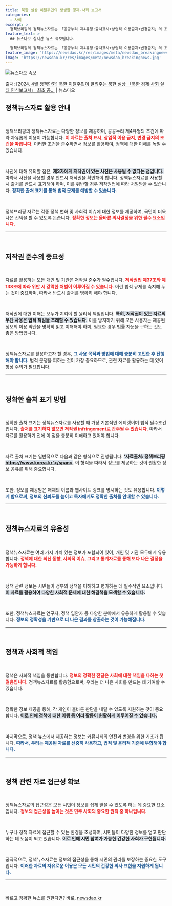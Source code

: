 ```yaml
---
title: 북한 실상 이탈주민의 생생한 경제·사회 보고서
categories:
  - 사회
excerpt: >
  정책브리핑의 정책뉴스자료는 「공공누리 제4유형:출처표시+상업적 이용금지+변경금지」의 조건에 따라 자유롭게 이…
feature_text: >
  ## 뉴스다오 실시간 뉴스 속보입니다.

  정책브리핑의 정책뉴스자료는 「공공누리 제4유형:출처표시+상업적 이용금지+변경금지」의 조건에 따라 자유롭게 이…
feature_image: 'https://newsdao.kr/res/images/meta/newsdao_breakingnews.jpg'
image: 'https://newsdao.kr/res/images/meta/newsdao_breakingnews.jpg'
---
```


![뉴스다오 속보](https://newsdao.kr/res/images/meta/newsdao_breakingnews.jpg)

<p>출처: <a href="https://newsdao.kr/3483" rel="dofollow">[2024. 4월 정책만화] 북한 이탈주민이 알려주는 북한 실상 「북한 경제·사회 실태 인식보고서」 최초 공…</a> | 뉴스다오</p>

<h2 data-ke-size="size26">정책뉴스자료 활용 안내</h2>

<p data-ke-size="size16">&nbsp;</p>

정책브리핑의 정책뉴스자료는 다양한 정보를 제공하며, 공공누리 제4유형의 조건에 따라 자유롭게 이용이 가능합니다. <b><span style="color: #ee2323;">이 자료는 출처 표시, 상업적 이용 금지, 변경 금지의 조건을 따릅니다.</span></b> 이러한 조건을 준수하면서 정보를 활용하여, 정책에 대한 이해를 높일 수 있습니다. 

<p data-ke-size="size16">&nbsp;</p>

사진에 대해 유의할 점은, <b><span style="background-color: #21538527;">제3자에게 저작권이 있는 사진은 사용될 수 없다는 점입니다.</span></b> 따라서 사진을 사용할 경우 반드시 저작권을 확인해야 합니다. 정책뉴스자료를 사용할 시 출처를 반드시 표기해야 하며, 이를 위반할 경우 저작권법에 따라 처벌받을 수 있습니다. <b><span style="color: #1a5490;">정확한 출처 표기를 통해 법적 문제를 예방할 수 있습니다.</span></b>

<p data-ke-size="size16">&nbsp;</p>

정책브리핑 자료는 각종 정책 변화 및 사회적 이슈에 대한 정보를 제공하여, 국민이 더욱 나은 선택을 할 수 있도록 돕습니다. <b><span style="color: #ee2323;">정확한 정보는 올바른 의사결정을 위한 필수 요소입니다.</span></b> 

<hr />

<p data-ke-size="size16">&nbsp;</p>

<h2 data-ke-size="size26">저작권 준수의 중요성</h2>

<p data-ke-size="size16">&nbsp;</p>

자료를 활용하는 모든 개인 및 기관은 저작권 준수가 필수입니다. <b><span style="color: #ee2323;">저작권법 제37조와 제138조에 따라 위반 시 강력한 처벌이 이루어질 수 있습니다.</span></b> 이런 법적 규제를 숙지해 두는 것이 중요하며, 따라서 반드시 출처를 명확히 해야 합니다.

<p data-ke-size="size16">&nbsp;</p>

저작권에 대한 이해는 모두가 지켜야 할 윤리적 책임입니다. <b><span style="background-color: #21538527;">특히, 저작권이 있는 자료의 무단 사용은 법적 책임을 초래할 수 있습니다.</span></b> 이를 방지하기 위해 모든 사용자는 제공된 정보의 이용 약관을 명확히 읽고 이해해야 하며, 필요한 경우 법률 자문을 구하는 것도 좋은 방법입니다.

<p data-ke-size="size16">&nbsp;</p>

정책뉴스자료를 활용하고자 할 경우, <b><span style="color: #1a5490;">그 사용 목적과 방법에 대해 충분히 고민한 후 진행해야 합니다.</span></b> 법적 분쟁을 피하는 것이 가장 중요하므로, 관련 자료를 활용하는 데 있어 항상 주의가 필요합니다.

<hr />

<p data-ke-size="size16">&nbsp;</p>

<h2 data-ke-size="size26">정확한 출처 표기 방법</h2>

<p data-ke-size="size16">&nbsp;</p>

정확한 출처 표기는 정책뉴스자료를 사용할 때 가장 기본적인 에티켓이며 법적 필수조건입니다. <b><span style="color: #ee2323;">출처를 표기하지 않으면 저작권 infringement로 간주될 수 있습니다.</span></b> 따라서 자료를 활용하기 전에 이 점을 충분히 이해하고 있어야 합니다.

<p data-ke-size="size16">&nbsp;</p>

자료 출처 표기는 일반적으로 다음과 같은 형식으로 진행됩니다: <b><span style="background-color: #21538527;">'자료출처: 정책브리핑 https://www.korea.kr'</span></b>. 이 형식을 따라서 정보를 제공하는 것이 원활한 정보 공유를 위해 중요합니다. 

<p data-ke-size="size16">&nbsp;</p>

또한, 정보를 제공받은 매체의 이름과 웹사이트 링크를 명시하는 것도 유용합니다. <b><span style="color: #1a5490;">이렇게 함으로써, 정보의 신뢰도를 높이고 독자에게도 정확한 출처를 안내할 수 있습니다.</span></b>

<hr />

<p data-ke-size="size16">&nbsp;</p>

<h2 data-ke-size="size26">정책뉴스자료의 유용성</h2>

<p data-ke-size="size16">&nbsp;</p>

정책뉴스자료는 여러 가지 가치 있는 정보가 포함되어 있어, 개인 및 기관 모두에게 유용합니다. <b><span style="color: #ee2323;">정책에 대한 최신 동향, 사회적 이슈, 그리고 통계자료를 통해 보다 나은 결정을 가능하게 합니다.</span></b> 

<p data-ke-size="size16">&nbsp;</p>

정책 관련 정보는 시민들이 정부의 정책을 이해하고 평가하는 데 필수적인 요소입니다. <b><span style="background-color: #21538527;">이 자료를 활용하여 다양한 사회적 문제에 대한 해결책을 모색할 수 있습니다.</span></b> 

<p data-ke-size="size16">&nbsp;</p>

또한, 정책뉴스자료는 연구자, 정책 입안자 등 다양한 분야에서 유용하게 활용될 수 있습니다. <b><span style="color: #1a5490;">정보의 정확성을 기반으로 더 나은 결과를 창출하는 것이 가능해집니다.</span></b> 

<hr />

<p data-ke-size="size16">&nbsp;</p>

<h2 data-ke-size="size26">정책과 사회적 책임</h2>

<p data-ke-size="size16">&nbsp;</p>

정책은 사회적 책임을 동반합니다. <b><span style="color: #ee2323;">정보의 정확한 전달은 사회에 대한 책임을 다하는 첫걸음입니다.</span></b> 정책뉴스자료를 활용함으로써, 우리는 더 나은 사회를 만드는 데 기여할 수 있습니다.

<p data-ke-size="size16">&nbsp;</p>

정확한 정보 제공을 통해, 각 개인이 올바른 판단을 내릴 수 있도록 지원하는 것이 중요합니다. <b><span style="background-color: #21538527;">이로 인해 정책에 대한 이행 등 여러 활동이 원활하게 이루어질 수 있습니다.</span></b>

<p data-ke-size="size16">&nbsp;</p>

마지막으로, 정책 뉴스에서 제공하는 정보는 커뮤니티의 안전과 번영을 위한 기초가 됩니다. <b><span style="color: #1a5490;">따라서, 우리는 제공된 자료를 신중히 사용하고, 법적 및 윤리적 기준에 부합해야 합니다.</span></b> 

<hr />

<p data-ke-size="size16">&nbsp;</p>

<h2 data-ke-size="size26">정책 관련 자료 접근성 확보</h2>

<p data-ke-size="size16">&nbsp;</p>

정책뉴스자료의 접근성은 모든 시민이 정보를 쉽게 얻을 수 있도록 하는 데 중요한 요소입니다. <b><span style="color: #ee2323;">정보의 접근성을 높이는 것은 민주 사회의 중요한 원칙 중 하나입니다.</span></b> 

<p data-ke-size="size16">&nbsp;</p>

누구나 정책 자료에 접근할 수 있는 환경을 조성하여, 시민들이 다양한 정보를 얻고 판단하는 데 도움이 되고 있습니다. <b><span style="background-color: #21538527;">이로 인해 시민 참여가 가능한 건강한 사회가 구현됩니다.</span></b>

<p data-ke-size="size16">&nbsp;</p>

궁극적으로, 정책뉴스자료는 정보의 접근성을 통해 시민의 권리를 보장하는 중요한 도구입니다. <b><span style="color: #1a5490;">이러한 자료의 자유로운 이용은 모든 시민의 건강한 의사 표현을 지원하게 됩니다.</span></b> 

<hr />

<p data-ke-size="size16">&nbsp;</p> 

빠르고 정확한 뉴스를 원한다면? 바로, <a href="https://newsdao.kr" rel="dofollow">newsdao.kr</a>



